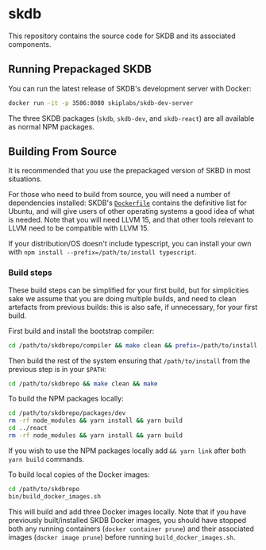 # skdb

This repository contains the source code for SKDB and its associated
components.


## Running Prepackaged SKDB

You can run the latest release of SKDB's development server with Docker:

```sh
docker run -it -p 3586:8080 skiplabs/skdb-dev-server
```

The three SKDB packages (`skdb`, `skdb-dev`, and `skdb-react`) are all
available as normal NPM packages.


## Building From Source

It is recommended that you use the prepackaged version of SKBD in most
situations.

For those who need to build from source, you will need a number of
dependencies installed: SKDB's
[`Dockerfile`](https://github.com/SkipLabs/skdb/blob/main/Dockerfile) contains
the definitive list for Ubuntu, and will give users of other operating systems
a good idea of what is needed. Note that you will need LLVM 15, and that other
tools relevant to LLVM need to be compatible with LLVM 15.

If your distribution/OS doesn't include typescript, you can install your own
with `npm install --prefix=/path/to/install typescript`.


### Build steps

These build steps can be simplified for your first build, but for simplicities
sake we assume that you are doing multiple builds, and need to clean artefacts
from previous builds: this is also safe, if unnecessary, for your first build.

First build and install the bootstrap compiler:

```sh
cd /path/to/skdbrepo/compiler && make clean && prefix=/path/to/install make install STAGE=0
```

Then build the rest of the system ensuring that `/path/to/install` from the
previous step is in your `$PATH`:

```sh
cd /path/to/skdbrepo && make clean && make
```

To build the NPM packages locally:

```sh
cd /path/to/skdbrepo/packages/dev
rm -rf node_modules && yarn install && yarn build
cd ../react
rm -rf node_modules && yarn install && yarn build
```

If you wish to use the NPM packages locally add `&& yarn link` after both `yarn
build` commands.

To build local copies of the Docker images:

```sh
cd /path/to/skdbrepo
bin/build_docker_images.sh
```

This will build and add three Docker images locally. Note that if you have
previously built/installed SKDB Docker images, you should have stopped both any
running containers (`docker container prune`) and their associated images
(`docker image prune`) before running `build_docker_images.sh`.
